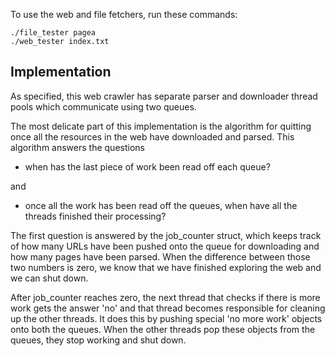To use the web and file fetchers, run these commands:

```
./file_tester pagea
./web_tester index.txt
```

## Implementation

As specified, this web crawler has separate parser and downloader thread pools which communicate using two queues.

The most delicate part of this implementation is the algorithm for quitting once all the resources in the web have downloaded and parsed. This algorithm answers the questions

* when has the last piece of work been read off each queue?

and

* once all the work has been read off the queues, when have all the threads finished their processing?

The first question is answered by the job_counter struct, which keeps track of how many URLs have been pushed onto the queue for downloading and how many pages have been parsed. When the difference between those two numbers is zero, we know that we have finished exploring the web and we can shut down.

After job_counter reaches zero, the next thread that checks if there is more work gets the answer 'no' and that thread becomes responsible for cleaning up the other threads. It does this by pushing special 'no more work' objects onto both the queues. When the other threads pop these objects from the queues, they stop working and shut down.
